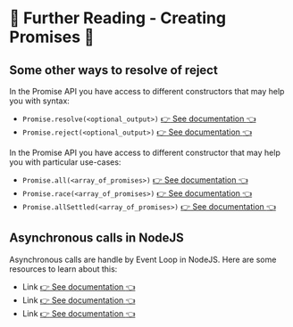 # :book: Further Reading - Creating Promises :book:

## Some other ways to resolve of reject

In the Promise API you have access to different constructors that may help you with syntax:
- `Promise.resolve(<optional_output>)` [:point_right: See documentation :point_left:](https://developer.mozilla.org/en-US/docs/Web/JavaScript/Reference/Global_Objects/Promise/resolve)
- `Promise.reject(<optional_output>)` [:point_right: See documentation :point_left:](https://developer.mozilla.org/en-US/docs/Web/JavaScript/Reference/Global_Objects/Promise/reject)

In the Promise API you have access to different constructor that may help you with particular use-cases:

- `Promise.all(<array_of_promises>)` [:point_right: See documentation :point_left:](https://developer.mozilla.org/en-US/docs/Web/JavaScript/Reference/Global_Objects/Promise/all)
- `Promise.race(<array_of_promises>)` [:point_right: See documentation :point_left:](https://developer.mozilla.org/en-US/docs/Web/JavaScript/Reference/Global_Objects/Promise/race)
- `Promise.allSettled(<array_of_promises>)` [:point_right: See documentation :point_left:](https://developer.mozilla.org/en-US/docs/Web/JavaScript/Reference/Global_Objects/Promise/allSettled)

## Asynchronous calls in NodeJS

Asynchronous calls are handle by Event Loop in NodeJS. Here are some resources to learn about this:

- Link [:point_right: See documentation :point_left:]()
- Link [:point_right: See documentation :point_left:]()
- Link [:point_right: See documentation :point_left:]()
